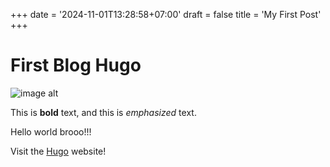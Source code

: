 +++
date = '2024-11-01T13:28:58+07:00'
draft = false
title = 'My First Post'
+++

# First Blog Hugo

![image alt](/gujarats.jpg)

This is **bold** text, and this is *emphasized* text.

Hello world brooo!!!

Visit the [Hugo](https://gohugo.io) website!
